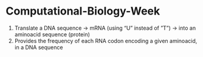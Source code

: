 # Computational-Biology-Week

1. Translate a DNA sequence -> mRNA (using “U” instead of ”T”) -> into an aminoacid sequence (protein)
2. Provides the frequency of each RNA codon encoding a given aminoacid, in a DNA sequence
